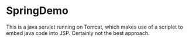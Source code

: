 # SpringDemo
This is a java servlet running on Tomcat, which makes use of a scriplet to embed java code into JSP.
Certainly not the best approach.
